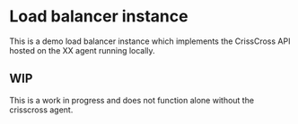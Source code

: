 # Load balancer instance
This is a demo load balancer instance which implements the CrissCross API hosted on the
XX agent running locally.

## WIP
This is a work in progress and does not function alone without the crisscross agent.
